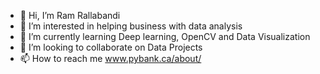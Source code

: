 - 👋 Hi, I’m Ram Rallabandi
- 👀 I’m interested in helping business with data analysis
- 🌱 I’m currently learning Deep learning, OpenCV and Data Visualization 
- 💞️ I’m looking to collaborate on Data Projects
- 📫 How to reach me www.pybank.ca/about/


